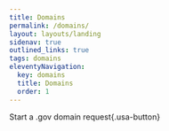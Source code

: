 ```yaml
---
title: Domains
permalink: /domains/
layout: layouts/landing
sidenav: true
outlined_links: true
tags: domains
eleventyNavigation:
  key: domains
  title: Domains
  order: 1
---
```

Start a .gov domain request{.usa-button}

